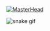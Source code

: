 [![MasterHead](https://github.com/LuigiBMacario/LuigiBMacario/header.png)](https://github.com/LuigiBMacario/LuigiBMacario.git)

![snake gif](https://github.com/LuigiBMacario/LuigiBMacario/blob/output/github-contribution-grid-snake.gif)
